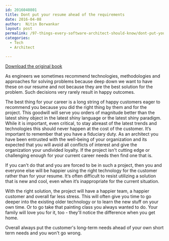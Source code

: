 ```yaml
---
id: 2016040801
title: Dont put your resume ahead of the requirements
date: 2016-04-08
author:  Nitin Borwankar
layout: post
permalink: /97-things-every-software-architect-should-know/dont-put-your-resume-ahead-of-the-requirements.html
categories:
  - Tech
  - Architect

---
```


[Download the original book](/uploads/97-things-every-software-architect-should-know.pdf)

As engineers we sometimes recommend technologies, methodologies and approaches for solving
problems because deep down we want to have these on our resume and not because they are the
best solution for the problem. Such decisions very rarely result in happy outcomes.

The best thing for your career is a long string of happy customers eager to recommend you
because you did the right thing by them and for the project. This goodwill will serve you orders
of magnitude better than the latest shiny object in the latest shiny language or the latest shiny
paradigm. While it is important, even critical, to stay abreast of the latest trends and technologies
this should never happen at the cost of the customer. It‘s important to remember that you have a
fiduciary duty. As an architect you have been entrusted with the well-being of your organization
and its expected that you will avoid all conflicts of interest and give the organization your
undivided loyalty. If the project isn't cutting edge or challenging enough for your current career
needs then find one that is.

If you can't do that and you are forced to be in such a project, then you and everyone else will be
happier using the right technology for the customer rather than for your resume. It‘s often
difficult to resist utilizing a solution that is new and cool, even when it‘s inappropriate for the
current situation.

With the right solution, the project will have a happier team, a happier customer and overall far
less stress. This will often give you time to go deeper into the existing older technology or to
learn the new stuff on your own time. Or to go take that painting class you always wanted to do.
Your family will love you for it, too - they'll notice the difference when you get home.

Overall always put the customer's long-term needs ahead of your own short term needs and you
won't go wrong.

